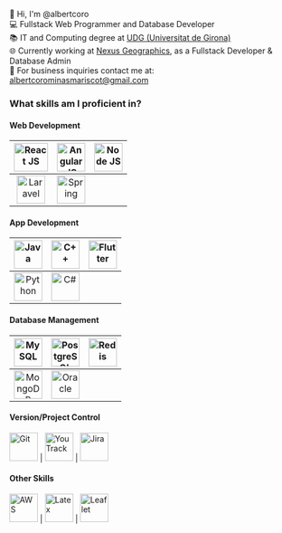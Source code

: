 👋 Hi, I'm @albertcoro  
💻 Fullstack Web Programmer and Database Developer  
📚 IT and Computing degree at [UDG (Universitat de Girona)](https://www.udg.edu/ca/)  
🌐 Currently working at [Nexus Geographics](https://www.linkedin.com/company/nexus-geographics), as a Fullstack Developer & Database Admin  
📧 For business inquiries contact me at: albertcorominasmariscot@gmail.com  

### What skills am I proficient in?

#### Web Development

<img src="https://upload.wikimedia.org/wikipedia/commons/thumb/a/a7/React-icon.svg/2300px-React-icon.svg.png" height="50px" width="60px" alt="React JS" title="React JS"> | <img src="https://brandslogos.com/wp-content/uploads/images/large/angular-icon-logo.png" height="50px" width="50px" alt="Angular JS" title="Angular JS"> | <img src="https://pluspng.com/img-png/nodejs-png-nodejs-icon-png-50-px-1600.png" height="50px" width="50px" alt="Node JS" title="Node JS">
:--: | :--: | :--:
<img src="https://upload.wikimedia.org/wikipedia/commons/thumb/9/9a/Laravel.svg/1200px-Laravel.svg.png" height="50px" width="50px" alt="Laravel" title="Laravel"> | <img src="https://cdn.freebiesupply.com/logos/large/2x/spring-3-logo-svg-vector.svg" height="50px" width="50px" alt="Spring" title="Spring">

#### App Development

<img src="https://cdn-icons-png.flaticon.com/512/226/226777.png" height=50px width=50px alt="Java" title="Java"> | <img src="https://upload.wikimedia.org/wikipedia/commons/thumb/1/18/ISO_C%2B%2B_Logo.svg/1822px-ISO_C%2B%2B_Logo.svg.png" height=50px width=50px alt="C++" title="C++"> | <img src="https://iconape.com/wp-content/png_logo_vector/flutter-logo.png" height=50px width=50px alt="Flutter" title="Flutter">
:--: | :--: | :--:
<img src="https://brandslogos.com/wp-content/uploads/images/large/python-logo.png" height=50px width=50px alt="Python" title="Python"> | <img src="https://static-00.iconduck.com/assets.00/c-sharp-c-icon-1822x2048-wuf3ijab.png" height=50px width=50px alt="C#" title="C#">

#### Database Management

<img src="https://user-images.githubusercontent.com/38464645/218829912-0b3f578d-7da5-49b8-8859-c9f886d4ca43.png" height=50px width=50px alt="MySQL" title="MySQL"> | <img src="https://user-images.githubusercontent.com/77457592/126708532-644c7a01-3bbd-4a0c-acd3-f5bcc0523854.png" height=50px width=50px alt="PostgreSQL" title="PostgreSQL"> | <img src="https://user-images.githubusercontent.com/38464645/218830232-63f4da96-6397-4e46-a6a8-ee292ebe86ad.png" height=50px width=50px alt="Redis" title="Redis">
:--: | :--: | :--:
<img src="https://www.pngall.com/wp-content/uploads/13/Mongodb-PNG-Image-HD.png" height=50px width=50px alt="MongoDB" title="MongoDB"> | <img src="https://cdn.freebiesupply.com/logos/large/2x/oracle-1-logo-png-transparent.png" height=50px width=50px alt="Oracle" title="Oracle">

#### Version/Project Control

<img src="https://user-images.githubusercontent.com/38464645/218831913-042a0777-7722-4875-8360-ee4d6ab32614.png" height=50px width=50px alt="Git" title="Git"> | <img src="https://user-images.githubusercontent.com/38464645/218832391-8ea2e34f-50a5-45d2-83a5-5955663600b4.png" height=50px width=50px alt="YouTrack" title="YouTrack"> | <img src="https://user-images.githubusercontent.com/38464645/218832493-ab5e9c19-4019-4beb-843a-a83601aed440.png" height=50px width=50px alt="Jira" title="Jira">

#### Other Skills

<img src="https://cdn.iconscout.com/icon/free/png-256/free-aws-1869025-1583149.png?f=webp" height=50px width=50px alt="AWS" title="AWS"> | <img src="https://w7.pngwing.com/pngs/380/11/png-transparent-latex-hd-logo.png" height=50px width=50px alt="Latex" title="Latex"> | <img src="https://cdn.freebiesupply.com/logos/thumbs/2x/leaflet-1-logo.png" height=50px width=50px alt="Leaflet" title="Leaflet">
